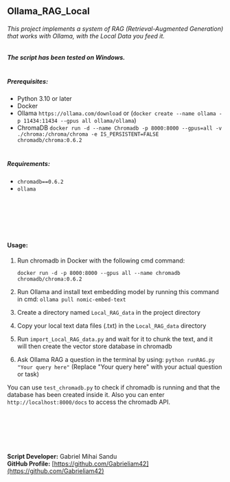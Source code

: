 ## Ollama_RAG_Local

###### This project implements a system of RAG (Retrieval-Augmented Generation) that works with Ollama, with the Local Data you feed it.

##### The script has been tested on Windows.
#

##### Prerequisites:

- Python 3.10 or later
- Docker
- Ollama `https://ollama.com/download` or (`docker create --name ollama -p 11434:11434 --gpus all ollama/ollama`)
- ChromaDB `docker run -d --name Chromadb -p 8000:8000 --gpus=all -v ./chroma:/chroma/chroma -e IS_PERSISTENT=FALSE chromadb/chroma:0.6.2`
#

##### Requirements:

- `chromadb==0.6.2`
- `ollama`







<br><br>





<br><br>





#### Usage:

1. Run chromadb in Docker with the following cmd command:

   `docker run -d -p 8000:8000 --gpus all --name chromadb chromadb/chroma:0.6.2`

2. Run Ollama and install text embedding model by running this command in cmd: `ollama pull nomic-embed-text`

3. Create a directory named `Local_RAG_data` in the project directory

4. Copy your local text data files (.txt) in the `Local_RAG_data` directory

5. Run `import_Local_RAG_data.py` and wait for it to chunk the text, and it will then create the vector store database in chromadb

6. Ask Ollama RAG a question in the terminal by using: `python runRAG.py "Your query here"` (Replace "Your query here" with your actual question or task)

You can use `test_chromadb.py` to check if chromadb is running and that the database has been created inside it.
Also you can enter `http://localhost:8000/docs` to access the chromadb API.


<br><br>





<br><br>


**Script Developer:** Gabriel Mihai Sandu  
**GitHub Profile:** [https://github.com/Gabrieliam42](https://github.com/Gabrieliam42)
